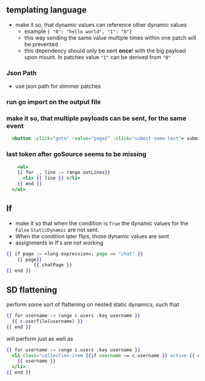## templating language
- make it so, that dynamic values can reference other dynamic values
  - example ```{
    "0": "hello world",
    "1": "0"}```
  - this way sending the same value multiple times within one patch will be prevented
  - this dependency should only be sent **once**! with the big payload upon mount. In patches value `"1"` can be derived from `"0"`



### Json Path
  - use json path for slimmer patches


### run go import on the output file

### make it so, that multiple payloads can be sent, for the same event
```handlebars
  <button :click="goto" :value="page2" :click="submit-some-text"> submit </button>
```


### last token after goSource seems to be missing 
```handlebars
	<ul>
    {{ for _, line := range outLines}}
      <li> {{ line }} </li>
    {{ end }}
  </ul>
```
## If
  - make it so that when the condition is `True` the dynamic values for the `False` `StaticDynamic` are not sent. 
  - When the condition later flips, those dynamic values are sent 
  - assignments in if's are not working
  ```handlebars
  {{ if page := <long expression>; page == "chat" }} 
      {{ page}}
			{{ chatPage }}
  {{ end }}
  ```


## SD flattening
perform some sort of flattening on nested static dynamics, such that 
```handlebars
{{ for username := range c.users :key username }}
  {{ c.userTile(username) }}
{{ end }}
  ```
will perform just as well as 

```handlebars
{{ for username := range c.users :key username }}
  <li class="collection-item {{if username == c.username }} active {{ end }}">
    {{ username }}
  </li>
{{ end }}
  ```

